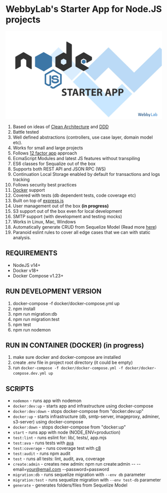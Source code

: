 # WebbyLab's Starter App for Node.JS projects 

![logo](./docs/images/logo.jpg)

1. Based on ideas of [Clean Architecture](https://blog.cleancoder.com/uncle-bob/2012/08/13/the-clean-architecture.html) and [DDD](https://dddcommunity.org/)
2. Battle tested
3. Well defined abstractions (controllers, use case layer, domain model etc).
4. Works for small and large projects
5. Follows [12 factor app](https://12factor.net/) approach
6. EcmaScript Modules and latest JS features without transpiling 
7. ES6 classes for Sequalize out of the box
8. Supports both REST API and JSON RPC (WS)
9. Continuation Local Storage enabled by default for transactions and logs tracking 
10. Follows security best practices
11. [Docker](https://docs.docker.com/) support
12. Covered with tests (db dependent tests, code coverage etc)
13. Built on top of [express.js](https://expressjs.com/)
14. User management out of the box **(in progress)**
15. S3 support out of the box even for local development
16. SMTP support (with development and testing mocks)
17. Works in Linux, Mac, Windows
18. Automatically generate CRUD from Sequelize Model (Read more [here](./docs/CRUD_GENERATOR.md))
19. Paranoid eslint rules to cover all edge cases that we can with static analysis.


## REQUIREMENTS
* NodeJS v14+
* Docker v18+
* Docker Compose v1.23+

## RUN DEVELOPMENT VERSION
1. docker-compose -f docker/docker-compose.yml up
2. npm install
3. npm run migration:db
4. npm run migration:test
5. npm test
6. npm run nodemon

## RUN IN CONTAINER (DOCKER) (in progress)
1. make sure docker and docker-compose are installed
2. create .env file in project root directory (it could be empty)
3. run `docker-compose -f docker/docker-compose.yml -f docker/docker-compose.dev.yml up`

## SCRIPTS
* `nodemon` - runs app with nodemon
* `docker:dev:up` - starts app and infrastructure using docker-compose
* `docker:dev:down` - stops docker-compose from "docker:dev:up"
* `docker:up` - starts infrastructure (db, smtp-server, imageproxy, adminer, s3-server) using docker-compose
* `docker:down` - stops docker-compose from "docker:up"
* `start` - runs app with node (NODE_ENV=production)
* `test:lint` - runs eslint for: lib/, tests/, app.mjs
* `test:ava` - runs tests with [ava](https://github.com/avajs/ava)
* `test:coverage` - runs coverage test with [c8](https://github.com/bcoe/c8)
* `test:audit` - runs npm audit
* `test` - runs all tests: lint, audit, ava, coverage
* `create:admin` - creates new admin: npm run create:admin -- --email=your@email.com --password=password
* `migration:db` - runs sequelize migration with `--env db` parameter
* `migration:test` - runs sequelize migration with `--env test-db` parameter
* `generate` - generates folders/files from Sequelize Model